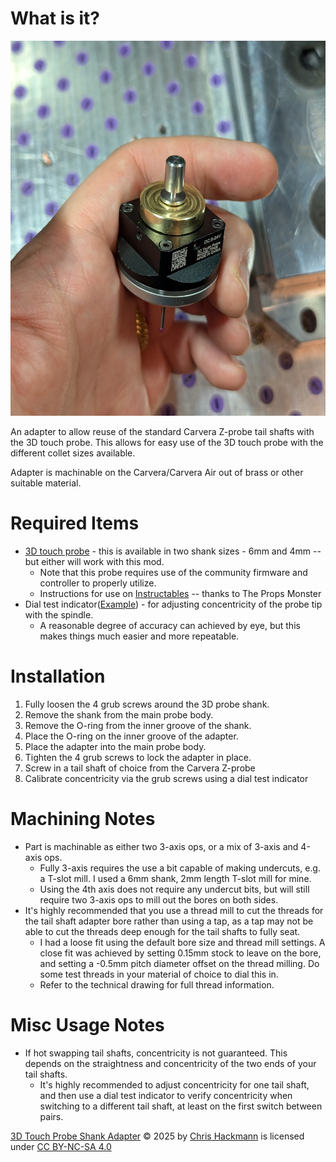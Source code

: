 # What is it?
<p align="center">
    <img src="images/header.jpg" height="600">
</p>

An adapter to allow reuse of the standard Carvera Z-probe tail shafts with the 3D touch probe. This allows for easy use of the 3D touch probe with the different collet sizes available.

Adapter is machinable on the Carvera/Carvera Air out of brass or other suitable material.

# Required Items
- [3D touch probe](https://www.aliexpress.us/item/3256803280100804.html) - this is available in two shank sizes - 6mm and 4mm -- but either will work with this mod.
  - Note that this probe requires use of the community firmware and controller to properly utilize.
  - Instructions for use on [Instructables](https://www.instructables.com/Carvera-Touch-Probe-Modifications/) -- thanks to The Props Monster
- Dial test indicator([Example](https://www.amazon.com/Neoteck-Indicator-Magnetic-Dovetail-Measurement/dp/B09W2R3SCD/)) - for adjusting concentricity of the probe tip with the spindle.
  - A reasonable degree of accuracy can achieved by eye, but this makes things much easier and more repeatable.

# Installation
1. Fully loosen the 4 grub screws around the 3D probe shank.
2. Remove the shank from the main probe body.
3. Remove the O-ring from the inner groove of the shank.
4. Place the O-ring on the inner groove of the adapter.
5. Place the adapter into the main probe body.
6. Tighten the 4 grub screws to lock the adapter in place.
7. Screw in a tail shaft of choice from the Carvera Z-probe
8. Calibrate concentricity via the grub screws using a dial test indicator

# Machining Notes
- Part is machinable as either two 3-axis ops, or a mix of 3-axis and 4-axis ops.
  - Fully 3-axis requires the use a bit capable of making undercuts, e.g. a T-slot mill. I used a 6mm shank, 2mm length T-slot mill for mine.
  -  Using the 4th axis does not require any undercut bits, but will still require two 3-axis ops to mill out the bores on both sides.
- It's highly recommended that you use a thread mill to cut the threads for the tail shaft adapter bore rather than using a tap, as a tap may not be able to cut the threads deep enough for the tail shafts to fully seat.
  - I had a loose fit using the default bore size and thread mill settings. A close fit was achieved by setting 0.15mm stock to leave on the bore, and setting a -0.5mm pitch diameter offset on the thread milling. Do some test threads in your material of choice to dial this in.
  - Refer to the technical drawing for full thread information.

# Misc Usage Notes
- If hot swapping tail shafts, concentricity is not guaranteed. This depends on the straightness and concentricity of the two ends of your tail shafts.
  - It's highly recommended to adjust concentricity for one tail shaft, and then use a dial test indicator to verify concentricity when switching to a different tail shaft, at least on the first switch between pairs.

<a href="https://github.com/leggomyfroggo/CarveraDump/3DTouchProbeShankAdapter">3D Touch Probe Shank Adapter</a> © 2025 by <a href="https://github.com/leggomyfroggo">Chris Hackmann</a> is licensed under <a href="https://creativecommons.org/licenses/by-nc-sa/4.0/">CC BY-NC-SA 4.0</a><img src="https://mirrors.creativecommons.org/presskit/icons/cc.svg" alt="" style="max-width: 1em;max-height:1em;margin-left: .2em;"><img src="https://mirrors.creativecommons.org/presskit/icons/by.svg" alt="" style="max-width: 1em;max-height:1em;margin-left: .2em;"><img src="https://mirrors.creativecommons.org/presskit/icons/nc.svg" alt="" style="max-width: 1em;max-height:1em;margin-left: .2em;"><img src="https://mirrors.creativecommons.org/presskit/icons/sa.svg" alt="" style="max-width: 1em;max-height:1em;margin-left: .2em;">